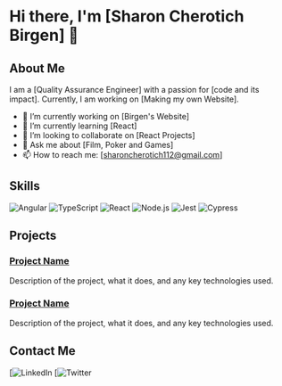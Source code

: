 # Hi there, I'm [Sharon Cherotich Birgen] 👋


## About Me
I am a [Quality Assurance Engineer] with a passion for [code and its impact]. Currently, I am working on [Making my own Website]. 

- 🔭 I’m currently working on [Birgen's Website]
- 🌱 I’m currently learning [React]
- 👯 I’m looking to collaborate on [React Projects]
- 💬 Ask me about [Film, Poker and Games]
- 📫 How to reach me: [sharoncherotich112@gmail.com]

## Skills
![Angular](https://img.shields.io/badge/Angular-DD0031?style=for-the-badge&logo=angular&logoColor=white)
![TypeScript](https://img.shields.io/badge/TypeScript-007ACC?style=for-the-badge&logo=typescript&logoColor=white)
![React](https://img.shields.io/badge/React-20232A?style=for-the-badge&logo=react&logoColor=61DAFB)
![Node.js](https://img.shields.io/badge/Node.js-339933?style=for-the-badge&logo=nodedotjs&logoColor=white)
![Jest](https://img.shields.io/badge/Jest-C21325?style=for-the-badge&logo=jest&logoColor=white)
![Cypress](https://img.shields.io/badge/Cypress-17202C?style=for-the-badge&logo=cypress&logoColor=white)


## Projects
### [Project Name](https://github.com/your-username/project-name)
Description of the project, what it does, and any key technologies used.

### [Project Name](https://github.com/your-username/project-name)
Description of the project, what it does, and any key technologies used.

## Contact Me
[![LinkedIn](https://www.linkedin.com/in/sharon-birgen-0341732ab/)
[![Twitter](https://x.com/Sharonbirgen2)

<!-- Add any other contact methods -->
